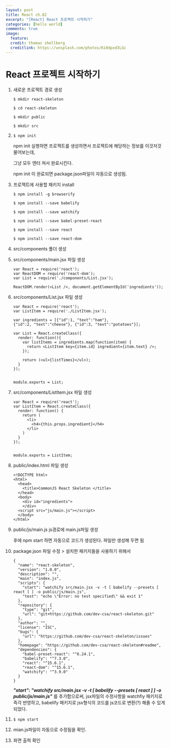 ```yaml
---
layout: post
title: React ch.02
excerpt: "[React] React 프로젝트 시작하기"
categories: [hello world]
comments: true
image:
  feature:
  credit: thomas shellberg
  creditlink: https://unsplash.com/photos/Ki0dpxd3LGc
---
```


# React 프로젝트 시작하기

1. 새로운 프로젝트 경로 생성

    `$ mkdir react-skeleton`

    `$ cd react-skeleton`

    `$ mkdir public`

    `$ mkdir src`



2. `$ npm init`

    npm init 실행하면 프로젝트를 생성하면서 프로젝트에 해당하는 정보를 이것저것 물어보는데,

    그냥 모두 엔터 쳐서 완료시킨다.

    npm init 이 완료되면 package.json파일이 자동으로 생성됨.


3. 프로젝트에 사용할 패키지 install

    `$ npm install -g browserify`

    `$ npm install --save babelify`

    `$ npm install --save watchify`

    `$ npm install --save babel-preset-react`

    `$ npm install --save react`

    `$ npm install --save react-dom`



4. src/components 폴더 생성


5. src/components/main.jsx 파일 생성

    ```
    var React = require('react');
    var ReactDOM = require('react-dom');
    var List = require('./components/List.jsx');

    ReactDOM.render(<List />, document.getElementById('ingredients'));
    ```

6. src/components/List.jsx 파일 생성

    ```
    var React = require('react');
    var ListItem = require('./ListItem.jsx');

    var ingredients = [{"id":1, "text":"ham"},
    {"id":2, "text":"cheese"}, {"id":3, "text":"potatoes"}];

    var List = React.createClass({
      render: function(){
        var listItems = ingredients.map(function(item) {
          return <ListItem key={item.id} ingredient={item.text} />;
        });

        return (<ul>{listTimes}</ul>);
      }
    });


    module.exports = List;
    ```


7. src/components/ListItem.jsx 파일 생성

    ```
    var React = require('react');
    var ListItem = React.createClass({
      render: function() {
        return (
          <li>
            <h4>{this.props.ingredient}</h4>
          </li>
        )
      }
    });


    module.exports = ListItem;
    ```


8. public/index.html 파일 생성

    ```
    <!DOCTYPE html>
    <html>
      <head>
        <title>CommonJS React Skeleton </title>
      </head>
      <body>
        <div id="ingredients">
        </div>
      <script src="js/main.js"></script>
      </body>
    </html>
    ```


9. public/js/main.js js경로에 main.js파일 생성

    후에 npm start 하면 자동으로 코드가 생성된다. 파일만 생성해 두면 됨


10. package.json 파일 수정 > 설치한 패키지들을 사용하기 위해서

    ```
    {
      "name": "react-skeleton",
      "version": "1.0.0",
      "description": "",
      "main": "index.js",
      "scripts": {
        "start": "watchify src/main.jsx -v -t [ babelify --presets [ react ] ] -o public/js/main.js",
        "test": "echo \"Error: no test specified\" && exit 1"
      },
      "repository": {
        "type": "git",
        "url": "git+https://github.com/dev-csa/react-skeleton.git"
      },
      "author": "",
      "license": "ISC",
      "bugs": {
        "url": "https://github.com/dev-csa/react-skeleton/issues"
      },
      "homepage": "https://github.com/dev-csa/react-skeleton#readme",
      "dependencies": {
        "babel-preset-react": "^6.24.1",
        "babelify": "^7.3.0",
        "react": "^15.6.1",
        "react-dom": "^15.6.1",
        "watchify": "^3.9.0"
      }
    }
    ```

    ***"start": "watchify src/main.jsx -v -t [ babelify --presets [ react ] ] -o public/js/main.js"***
    를 추가함으로써, jsx파일의 수정사항을 watchfiy 패키지로 즉각 반영하고, babelify 패키지로 jsx형식의 코드를 js코드로 변환(?) 해줄 수 있게 되었다.

11. `$ npm start`

12. mian.js파일이 자동으로 수정됨을 확인.

13. 화면 출력 확인
